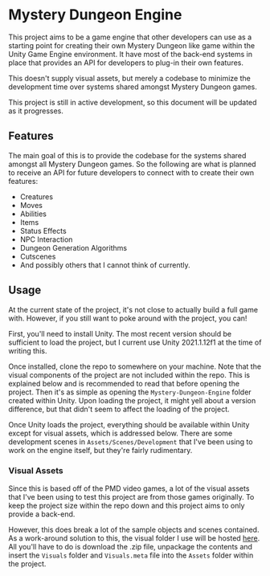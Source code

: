 # Mystery Dungeon Engine
This project aims to be a game engine that other developers can use as a starting point for creating their own Mystery Dungeon like game within the Unity Game Engine environment. It have most of the back-end systems in place that provides an API for developers to plug-in their own features.

This doesn't supply visual assets, but merely a codebase to minimize the development time over systems shared amongst Mystery Dungeon games.

This project is still in active development, so this document will be updated as it progresses.

## Features

The main goal of this is to provide the codebase for the systems shared amongst all Mystery Dungeon games. So the following are what is planned to receive an API for future developers to connect with to create their own features:
* Creatures
* Moves
* Abilities
* Items
* Status Effects
* NPC Interaction
* Dungeon Generation Algorithms
* Cutscenes
* And possibly others that I cannot think of currently.

## Usage

At the current state of the project, it's not close to actually build a full game with. However, if you still want to poke around with the project, you can!

First, you'll need to install Unity. The most recent version should be sufficient to load the project, but I current use Unity 2021.1.12f1 at the time of writing this.

Once installed, clone the repo to somewhere on your machine. Note that the visual components of the project are not included within the repo. This is explained below and is recommended to read that before opening the project. Then it's as simple as opening the `Mystery-Dungeon-Engine` folder created within Unity. Upon loading the project, it might yell about a version difference, but that didn't seem to affect the loading of the project.

Once Unity loads the project, everything should be available within Unity except for visual assets, which is addressed below. There are some development scenes in `Assets/Scenes/Development` that I've been using to work on the engine itself, but they're fairly rudimentary.

### Visual Assets

Since this is based off of the PMD video games, a lot of the visual assets that I've been using to test this project are from those games originally. To keep the project size within the repo down and this project aims to only provide a back-end.

However, this does break a lot of the sample objects and scenes contained. As a work-around solution to this, the visual folder I use will be hosted [here](https://michaeldoescoding.net/projects/pokemon/pmdengine/Visuals1.0.zip). All you'll have to do is download the .zip file, unpackage the contents and insert the `Visuals` folder and `Visuals.meta` file into the `Assets` folder within the project.